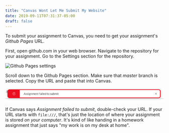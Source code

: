 ```yaml
---
title: "Canvas Wont Let Me Submit My Website"
date: 2019-09-11T07:31:37-05:00
draft: false
---
```


To submit your assignment to Canvas, you need to get your assignment's _Github Pages_ URL. 

First, open github.com in your web browser. Navigate to the repository for your assignment. Go to the Settings section for the repository.

![Github Pages settings](https://raw.githubusercontent.com/wiki/wustlcse204/class-wiki/master-branch.png)

Scroll down to the Github Pages section. Make sure that *master* branch is selected. Copy the URL and paste that into Canvas.

![Assignment failed to submit](https://raw.githubusercontent.com/britton-clapp/cse204faq-html/master/img/assignment-failed-to-submit.png)

If Canvas says *Assignment failed to submit*, double-check your URL. If your URL starts with `file:///`, that's just the location of where your assignment is stored _on your computer_. It's kind of like handing in a homework assignment that just says "my work is on my desk at home".
